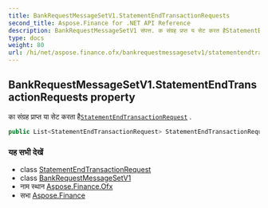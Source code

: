 ```yaml
---
title: BankRequestMessageSetV1.StatementEndTransactionRequests
second_title: Aspose.Finance for .NET API Reference
description: BankRequestMessageSetV1 संपत्त. क संग्रह प्रप्त य सेट करत हैStatementEndTransactionRequest .
type: docs
weight: 80
url: /hi/net/aspose.finance.ofx/bankrequestmessagesetv1/statementendtransactionrequests/
---
```

## BankRequestMessageSetV1.StatementEndTransactionRequests property

का संग्रह प्राप्त या सेट करता है[`StatementEndTransactionRequest`](../../../aspose.finance.ofx.bank/statementendtransactionrequest/) .

```csharp
public List<StatementEndTransactionRequest> StatementEndTransactionRequests { get; set; }
```

### यह सभी देखें

* class [StatementEndTransactionRequest](../../../aspose.finance.ofx.bank/statementendtransactionrequest/)
* class [BankRequestMessageSetV1](../)
* नाम स्थान [Aspose.Finance.Ofx](../../bankrequestmessagesetv1/)
* सभा [Aspose.Finance](../../../)


